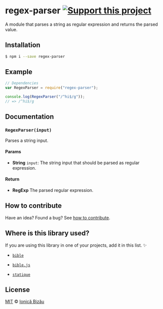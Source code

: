 # regex-parser [![Support this project][donate-now]][paypal-donations]

A module that parses a string as regular expression and returns the parsed value.

## Installation

```sh
$ npm i --save regex-parser
```

## Example

```js
// Dependencies
var RegexParser = require("regex-parser");

console.log(RegexParser("/^hi$/g"));
// => /^hi$/g
```

## Documentation

### `RegexParser(input)`
Parses a string input.

#### Params
- **String** `input`: The string input that should be parsed as regular expression.

#### Return
- **RegExp** The parsed regular expression.

## How to contribute
Have an idea? Found a bug? See [how to contribute][contributing].

## Where is this library used?
If you are using this library in one of your projects, add it in this list. :sparkles:

 - [`bible`](https://github.com/BibleJS/BibleApp)

 - [`bible.js`](https://github.com/BibleJS/bible.js)

 - [`statique`](https://github.com/IonicaBizau/node-statique)

## License

[MIT][license] © [Ionică Bizău][website]

[paypal-donations]: https://www.paypal.com/cgi-bin/webscr?cmd=_s-xclick&hosted_button_id=RVXDDLKKLQRJW
[donate-now]: http://i.imgur.com/6cMbHOC.png

[license]: http://showalicense.com/?fullname=Ionic%C4%83%20Biz%C4%83u%20%3Cbizauionica%40gmail.com%3E%20(http%3A%2F%2Fionicabizau.net)&year=2014#license-mit
[website]: http://ionicabizau.net
[contributing]: /CONTRIBUTING.md
[docs]: /DOCUMENTATION.md